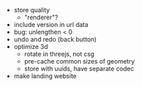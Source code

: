 - store quality
  - "renderer"?
- include version in url data
- bug: unlengthen < 0
- undo and redo (back button)
- optimize 3d
  - rotate in threejs, not csg
  - pre-cache common sizes of geometry
  - store with uuids, have separate codec
- make landing website
